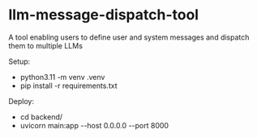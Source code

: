 # llm-message-dispatch-tool
A tool enabling users to define user and system messages and dispatch them to multiple LLMs

Setup:
- python3.11 -m venv .venv
- pip install -r requirements.txt

Deploy:
- cd backend/
- uvicorn main:app --host 0.0.0.0 --port 8000
